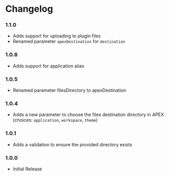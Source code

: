 # Changelog
### 1.1.0
- Adds support for uploading to plugin files
- Renamed parameter `apexDestination` for `destination`

### 1.0.8
- Adds support for application alias

### 1.0.5
- Renamed parameter filesDirectory to apexDestination

### 1.0.4
- Adds a new parameter to choose the files destination directory in APEX (choices: `application`, `workspace`, `theme`)

### 1.0.1
- Adds a validation to ensure the provided directory exists

### 1.0.0
- Initial Release
